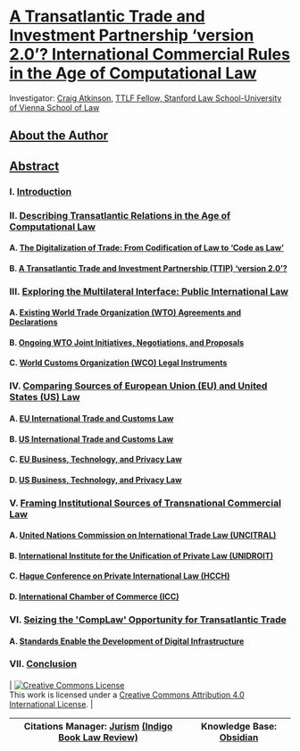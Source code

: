 # [A Transatlantic Trade and Investment Partnership ‘version 2.0’? International Commercial Rules in the Age of Computational Law](https://github.com/lexmerca/TTIPv2_ToC)

Investigator: [Craig Atkinson](https://law.stanford.edu/directory/craig-atkinson/), [TTLF Fellow, Stanford Law School-University of Vienna School of Law](https://law.stanford.edu/transatlantic-technology-law-forum/#slsnav-fellows)

## [About the Author](https://github.com/lexmerca/TTIPv2_ToC/blob/main/Author.md)

## [Abstract](https://github.com/lexmerca/TTIPv2_ToC/blob/main/Abstract.md)

### I. [Introduction](https://github.com/lexmerca/TTIPv2_1/)

### II. [Describing Transatlantic Relations in the Age of Computational Law](https://github.com/lexmerca/TTIPv2_2/)

#### A. [The Digitalization of Trade: From Codification of Law to ‘Code as Law’](https://github.com/lexmerca/TTIPv2_2/blob/main/README.md#a-the-digitalization-of-trade-from-codification-of-law-to-code-as-law) 

#### B. [A Transatlantic Trade and Investment Partnership (TTIP) ‘version 2.0’?](https://github.com/lexmerca/TTIPv2_2/blob/main/README.md#b-a-transatlantic-trade-and-investment-partnership-ttip-version-20)

### III. [Exploring the Multilateral Interface: Public International Law](https://github.com/lexmerca/TTIPv2_3/)

#### A. [Existing World Trade Organization (WTO) Agreements and Declarations](https://github.com/lexmerca/TTIPv2_3/blob/main/README.md#a-existing-world-trade-organization-wto-agreements-and-declarations)

#### B. [Ongoing WTO Joint Initiatives, Negotiations, and Proposals](https://github.com/lexmerca/TTIPv2_3/blob/main/README.md#b-ongoing-wto-joint-initiatives-negotiations-and-proposals)

#### C. [World Customs Organization (WCO) Legal Instruments](https://github.com/lexmerca/TTIPv2_3/#c-world-customs-organization-wco-legal-instruments)

### IV. [Comparing Sources of European Union (EU) and United States (US) Law](https://github.com/lexmerca/TTIPv2_4/)

#### A. [EU International Trade and Customs Law](https://github.com/lexmerca/TTIPv2_4/#a-eu-international-trade-and-customs-law)

#### B. [US International Trade and Customs Law](https://github.com/lexmerca/TTIPv2_4/blob/main/README.md#b-us-international-trade-and-customs-law)

#### C. [EU Business, Technology, and Privacy Law](https://github.com/lexmerca/TTIPv2_4/blob/main/README.md#c-eu-business-technology-and-privacy-law)

#### D. [US Business, Technology, and Privacy Law](https://github.com/lexmerca/TTIPv2_4/#d-us-business-technology-and-privacy-law)

### V. [Framing Institutional Sources of Transnational Commercial Law](https://github.com/lexmerca/TTIPv2_5/#v-framing-institutional-sources-of-transnational-commercial-law)

#### A. [United Nations Commission on International Trade Law (UNCITRAL)](https://github.com/lexmerca/TTIPv2_5/#a-united-nations-commission-on-international-trade-law-uncitral)

#### B. [International Institute for the Unification of Private Law (UNIDROIT)](https://github.com/lexmerca/TTIPv2_5/blob/main/README.md#b-international-institute-for-the-unification-of-private-law-unidroit)

#### C. [Hague Conference on Private International Law (HCCH)](https://github.com/lexmerca/TTIPv2_5/#c-hague-conference-on-private-international-law-hcch)

#### D. [International Chamber of Commerce (ICC)](https://github.com/lexmerca/TTIPv2_5/blob/main/README.md#d-international-chamber-of-commerce-icc)

### VI. [Seizing the 'CompLaw' Opportunity for Transatlantic Trade](https://github.com/lexmerca/TTIPv2_6/#vi-seizing-the-complaw-opportunity-for-transatlantic-trade)

#### A. [Standards Enable the Development of Digital Infrastructure](https://github.com/lexmerca/TTIPv2_6/blob/main/README.md#a-standards-enable-the-development-of-digital-infrastructure)

### VII. [Conclusion](https://github.com/lexmerca/TTIPv2_7)

####



| <a rel="license" href="http://creativecommons.org/licenses/by/4.0/"><img alt="Creative Commons License" style="border-width:0" src="https://i.creativecommons.org/l/by/4.0/88x31.png" /></a><br />This work is licensed under a <a rel="license" href="http://creativecommons.org/licenses/by/4.0/">Creative Commons Attribution 4.0 International License</a>. |

| Citations Manager: [Jurism](https://juris-m.github.io/) [(Indigo Book Law Review)](https://juris-m.github.io/indigobook+jurism/) | Knowledge Base: [Obsidian](https://obsidian.md/) |
| ------------------------------------------------------------------ | ------------------------------------------------ |
